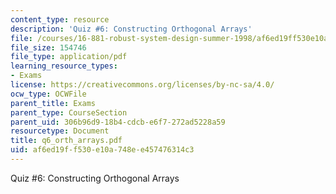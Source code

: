 ```yaml
---
content_type: resource
description: 'Quiz #6: Constructing Orthogonal Arrays'
file: /courses/16-881-robust-system-design-summer-1998/af6ed19ff530e10a748ee457476314c3_q6_orth_arrays.pdf
file_size: 154746
file_type: application/pdf
learning_resource_types:
- Exams
license: https://creativecommons.org/licenses/by-nc-sa/4.0/
ocw_type: OCWFile
parent_title: Exams
parent_type: CourseSection
parent_uid: 306b96d9-18b4-cdcb-e6f7-272ad5228a59
resourcetype: Document
title: q6_orth_arrays.pdf
uid: af6ed19f-f530-e10a-748e-e457476314c3
---
```

Quiz #6: Constructing Orthogonal Arrays